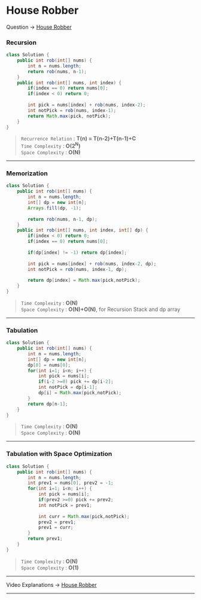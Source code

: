 # House Robber
Question -> [House Robber](https://leetcode.com/problems/house-robber/)    

### Recursion
```java
class Solution {
    public int rob(int[] nums) {
        int n = nums.length;
        return rob(nums, n-1);
    }
    public int rob(int[] nums, int index) {
        if(index == 0) return nums[0];
        if(index < 0) return 0;
        
        int pick = nums[index] + rob(nums, index-2);
        int notPick = rob(nums, index-1);
        return Math.max(pick, notPick);
    }
}
```
> `Recurrence Relation` : **T(n) = T(n-2)+T(n-1)+C**           
> `Time Complexity` : **O(2<sup>N</sup>)**          
> `Space Complexity` : **O(N)**
---
### Memorization
```java
class Solution {
    public int rob(int[] nums) {
        int n = nums.length;
        int[] dp = new int[n];
        Arrays.fill(dp, -1);
        
        return rob(nums, n-1, dp);
    }
    public int rob(int[] nums, int index, int[] dp) {
        if(index < 0) return 0;
        if(index == 0) return nums[0];
        
        if(dp[index] != -1) return dp[index];
        
        int pick = nums[index] + rob(nums, index-2, dp);
        int notPick = rob(nums, index-1, dp);
        
        return dp[index] = Math.max(pick,notPick);
    }
}
```
> `Time Complexity` : **O(N)**          
> `Space Complexity` : **O(N)+O(N)**, for Recursion Stack and dp array
---
### Tabulation
```java
class Solution {
    public int rob(int[] nums) {
        int n = nums.length;
        int[] dp = new int[n];
        dp[0] = nums[0];
        for(int i=1; i<n; i++) {
            int pick = nums[i];
            if(i-2 >=0) pick += dp[i-2];
            int notPick = dp[i-1];
            dp[i] = Math.max(pick,notPick);
        }
        return dp[n-1];
    }
}
```
> `Time Complexity` : **O(N)**          
> `Space Complexity` : **O(N)**
---
### Tabulation with Space Optimization
```java
class Solution {
    public int rob(int[] nums) {
        int n = nums.length;
        int prev1 = nums[0], prev2 = -1; 
        for(int i=1; i<n; i++) {
            int pick = nums[i];
            if(prev2 >=0) pick += prev2;
            int notPick = prev1;
            
            int curr = Math.max(pick,notPick);
            prev2 = prev1;
            prev1 = curr;
        }
        return prev1;
    }
}
```
> `Time Complexity` : **O(N)**          
> `Space Complexity` : **O(1)**
---
Video Explanations -> [House Robber](https://youtu.be/GrMBfJNk_NY?list=PLgUwDviBIf0qUlt5H_kiKYaNSqJ81PMMY)   
<hr>
